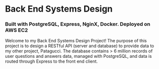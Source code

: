 # Back End Systems Design
### Built with PostgreSQL, Express, NginX, Docker. Deployed on AWS EC2

Welcome to my Back End Systems Design Project! The purpose of this project is to design a RESTful API (server and database) to provide data to my other project, Patagucci. The database contains > 6 million records of user questions and answers data, managed with PostgreSQL, and data is routed through Express to the front end client. 
